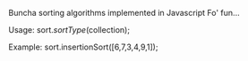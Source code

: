 Buncha sorting algorithms implemented in Javascript
Fo' fun...

Usage:
	sort.*sortType*(collection);

Example:
	sort.insertionSort([6,7,3,4,9,1]);

